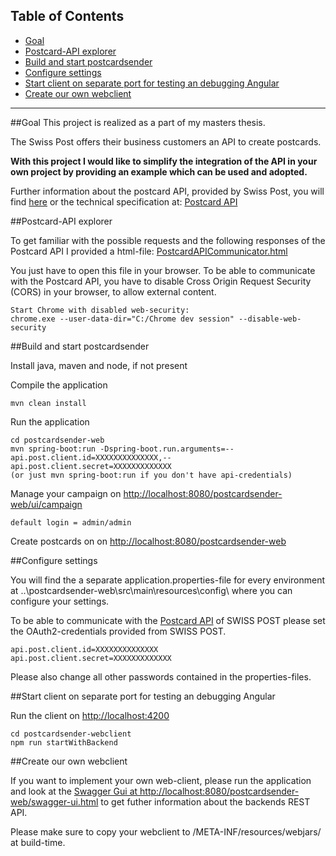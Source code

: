 ## Table of Contents

- [Goal](#goal)
- [Postcard-API explorer](#postcard-api-explorer)
- [Build and start postcardsender](#build-and-start-postcardsender)
- [Configure settings](#configure-settings)
- [Start client on separate port for testing an debugging Angular](#start-client-on-separate-port-for-testing-an-debugging-angular)
- [Create our own webclient](#create-our-own-webclient)

------------------------------------
##Goal
This project is realized as a part of my masters thesis.

The Swiss Post offers their business customers an API to create postcards.

**With this project I would like to simplify the integration of the API in your own project by providing an example which can be used and adopted.**

Further information about the postcard API, provided by Swiss Post, you will find [here](https://www.post.ch/de/geschaeftlich/prozesse-optimieren/zwischen-ihnen-und-der-post/postkarten-api) 
or the technical specification at: [Postcard API](https://developer.post.ch/en/technical-specifications-of-postcard-api)

##Postcard-API explorer

To get familiar with the possible requests and the following responses of the Postcard API I provided a html-file:
[PostcardAPICommunicator.html](https://github.com/Jonas-Schild/postcardsender/blob/master/PostcardAPICommunicator.html)

You just have to open this file in your browser.
To be able to communicate with the Postcard API, you have to disable Cross Origin Request Security (CORS) in your browser, to allow external content.

```
Start Chrome with disabled web-security:
chrome.exe --user-data-dir="C:/Chrome dev session" --disable-web-security
```


##Build and start postcardsender

Install java, maven and node, if not present

Compile the application

    mvn clean install

Run the application 

    cd postcardsender-web
    mvn spring-boot:run -Dspring-boot.run.arguments=--api.post.client.id=XXXXXXXXXXXXXX,--api.post.client.secret=XXXXXXXXXXXXX
    (or just mvn spring-boot:run if you don't have api-credentials)
    
Manage your campaign on [http://localhost:8080/postcardsender-web/ui/campaign](http://localhost:8080/postcardsender-web/ui/campaign)
    
    default login = admin/admin
    
Create postcards on on [http://localhost:8080/postcardsender-web](http://localhost:8080/postcardsender-web)    
    
##Configure settings

You will find the a separate application.properties-file for every environment at ..\postcardsender-web\src\main\resources\config\ where you can configure your settings.

To be able to communicate with the [Postcard API](https://developer.post.ch/en/technical-specifications-of-postcard-api) of SWISS POST please set the OAuth2-credentials provided from SWISS POST.
    
    api.post.client.id=XXXXXXXXXXXXXX
    api.post.client.secret=XXXXXXXXXXXXX

Please also change all other passwords contained in the properties-files.


##Start client on separate port for testing an debugging Angular

Run the client on [http://localhost:4200](http://localhost:4200/postcardsender-web)

    cd postcardsender-webclient
    npm run startWithBackend
    


##Create our own webclient

If you want to implement your own web-client, please run the application and look at the 
[Swagger Gui at http://localhost:8080/postcardsender-web/swagger-ui.html](http://localhost:8080/postcardsender-web/swagger-ui.html) to get futher information about the backends REST API.

Please make sure to copy your webclient to /META-INF/resources/webjars/ at build-time.
